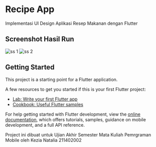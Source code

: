 # Recipe App
Implementasi UI Design Aplikasi Resep Makanan dengan Flutter

## Screenshot Hasil Run
![ss 1](https://github.com/keyynatwgm/uas_mobile/assets/127914968/cff273e9-414c-4bde-9879-ddbef1740bf9)
![ss 2](https://github.com/keyynatwgm/uas_mobile/assets/127914968/f185968f-169a-4f21-a06c-c274b5dc16ac)

## Getting Started

This project is a starting point for a Flutter application.

A few resources to get you started if this is your first Flutter project:

- [Lab: Write your first Flutter app](https://docs.flutter.dev/get-started/codelab)
- [Cookbook: Useful Flutter samples](https://docs.flutter.dev/cookbook)

For help getting started with Flutter development, view the
[online documentation](https://docs.flutter.dev/), which offers tutorials,
samples, guidance on mobile development, and a full API reference.

Project ini dibuat untuk Ujian Akhir Semester Mata Kuliah Pemrgraman Mobile oleh Kezia Natalia 211402002
